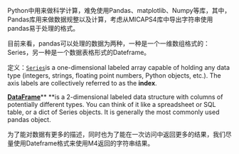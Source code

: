 Python中用来做科学计算，难免使用Pandas、matplotlib、Numpy等库，其中，Pandas库用来做数据规整以及计算，考虑从MICAPS4库中导出字符串使用pandas易于处理的格式。

目前来看，pandas可以处理的数据为两种，一种是一个一维数组格式的：Series，另一种是一个数据表格形式的Dateframe。

定义：[`Series`](https://pandas.pydata.org/pandas-docs/stable/reference/api/pandas.Series.html#pandas.Series)is a one-dimensional labeled array capable of holding any data type \(integers, strings, floating point numbers, Python objects, etc.\). The axis labels are collectively referred to as the **index**.

[**DataFrame**](https://pandas.pydata.org/pandas-docs/stable/getting_started/dsintro.html#dsintro)** **is a 2-dimensional labeled data structure with columns of potentially different types. You can think of it like a spreadsheet or SQL table, or a dict of Series objects. It is generally the most commonly used pandas object.

为了能对数据有更多的描述，同时也为了能在一次访问中返回更多的结果，我们尽量使用Dateframe格式来使用M4返回的字符串结果。

